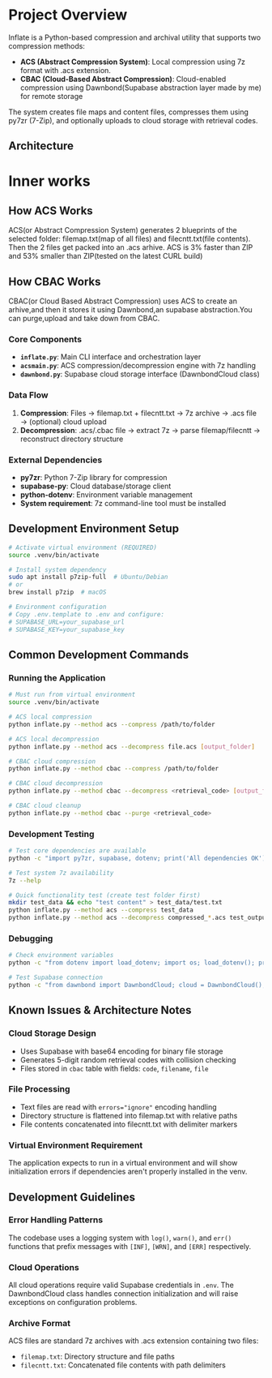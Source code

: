 
# Project Overview

Inflate is a Python-based compression and archival utility that supports two compression methods:
- **ACS (Abstract Compression System)**: Local compression using 7z format with .acs extension.
- **CBAC (Cloud-Based Abstract Compression)**: Cloud-enabled compression using Dawnbond(Supabase abstraction layer made by me) for remote storage

The system creates file maps and content files, compresses them using py7zr (7-Zip), and optionally uploads to cloud storage with retrieval codes.

## Architecture

# Inner works

## How ACS Works

ACS(or Abstract Compression System) generates 2 blueprints of the selected folder: filemap.txt(map of all files) and filecntt.txt(file contents). Then the 2 files get packed into an .acs arhive. ACS is 3% faster than ZIP and 53% smaller than ZIP(tested on the latest CURL build)

## How CBAC Works

CBAC(or Cloud Based Abstract Compression) uses ACS to create an arhive,and then it stores it using Dawnbond,an supabase abstraction.You can purge,upload and take down from CBAC.  


### Core Components

- **`inflate.py`**: Main CLI interface and orchestration layer
- **`acsmain.py`**: ACS compression/decompression engine with 7z handling
- **`dawnbond.py`**: Supabase cloud storage interface (DawnbondCloud class)

### Data Flow
1. **Compression**: Files → filemap.txt + filecntt.txt → 7z archive → .acs file → (optional) cloud upload
2. **Decompression**: .acs/.cbac file → extract 7z → parse filemap/filecntt → reconstruct directory structure

### External Dependencies
- **py7zr**: Python 7-Zip library for compression
- **supabase-py**: Cloud database/storage client
- **python-dotenv**: Environment variable management
- **System requirement**: 7z command-line tool must be installed

## Development Environment Setup

```bash
# Activate virtual environment (REQUIRED)
source .venv/bin/activate

# Install system dependency
sudo apt install p7zip-full  # Ubuntu/Debian
# or
brew install p7zip  # macOS

# Environment configuration
# Copy .env.template to .env and configure:
# SUPABASE_URL=your_supabase_url
# SUPABASE_KEY=your_supabase_key
```

## Common Development Commands

### Running the Application
```bash
# Must run from virtual environment
source .venv/bin/activate

# ACS local compression
python inflate.py --method acs --compress /path/to/folder

# ACS local decompression  
python inflate.py --method acs --decompress file.acs [output_folder]

# CBAC cloud compression
python inflate.py --method cbac --compress /path/to/folder

# CBAC cloud decompression
python inflate.py --method cbac --decompress <retrieval_code> [output_folder]

# CBAC cloud cleanup
python inflate.py --method cbac --purge <retrieval_code>
```

### Development Testing
```bash
# Test core dependencies are available
python -c "import py7zr, supabase, dotenv; print('All dependencies OK')"

# Test system 7z availability
7z --help

# Quick functionality test (create test folder first)
mkdir test_data && echo "test content" > test_data/test.txt
python inflate.py --method acs --compress test_data
python inflate.py --method acs --decompress compressed_*.acs test_output
```

### Debugging
```bash
# Check environment variables
python -c "from dotenv import load_dotenv; import os; load_dotenv(); print('SUPABASE_URL:', bool(os.getenv('SUPABASE_URL')))"

# Test Supabase connection
python -c "from dawnbond import DawnbondCloud; cloud = DawnbondCloud(); print('Cloud connection OK')"
```

## Known Issues & Architecture Notes

### Cloud Storage Design
- Uses Supabase with base64 encoding for binary file storage
- Generates 5-digit random retrieval codes with collision checking
- Files stored in `cbac` table with fields: `code`, `filename`, `file`

### File Processing
- Text files are read with `errors="ignore"` encoding handling
- Directory structure is flattened into filemap.txt with relative paths
- File contents concatenated into filecntt.txt with delimiter markers

### Virtual Environment Requirement
The application expects to run in a virtual environment and will show initialization errors if dependencies aren't properly installed in the venv.

## Development Guidelines

### Error Handling Patterns
The codebase uses a logging system with `log()`, `warn()`, and `err()` functions that prefix messages with `[INF]`, `[WRN]`, and `[ERR]` respectively.

### Cloud Operations
All cloud operations require valid Supabase credentials in `.env`. The DawnbondCloud class handles connection initialization and will raise exceptions on configuration problems.

### Archive Format
ACS files are standard 7z archives with .acs extension containing two files:
- `filemap.txt`: Directory structure and file paths
- `filecntt.txt`: Concatenated file contents with path delimiters
